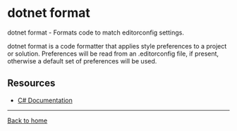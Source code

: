 # dotnet format

dotnet format - Formats code to match editorconfig settings.

dotnet format is a code formatter that applies style preferences to a project or solution. Preferences will be read from an .editorconfig file, if present, otherwise a default set of preferences will be used. 

## Resources

- [C# Documentation](https://docs.microsoft.com/en-us/dotnet/core/tools/dotnet-format)

---

[Back to home](readme.md)